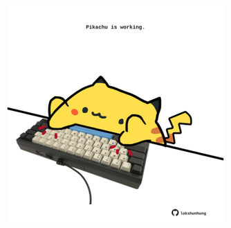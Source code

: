 <!-- built at 19/05/2022, 16:08:32 UTC -->
<p align="center">
  <img width="500" height="500" src="./ReadmeImage.svg">
</p>
